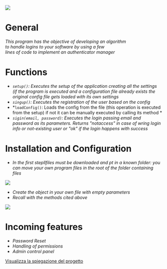 <img src="./img/login4java.png">

# General

*This program has the objective of developing an algorithm <br> to handle logins to your software by using a few <br> lines of code to implement an authenticator manager* 

# Functions

- *`setup()`: Executes the setup of the application creating all the settings (if the program is executed and a configuration file already exists the original config file gets loaded with its own settings*
- *`singup()`: Executes the registration of the user based on the config*
- *`loadConfig()`: Loads the config from the file (this operation is executed from the setup) if not it can be manually executed by calling its method *
- *`sigin(email, password)`: Executes the login passing email and password as its parameters. Returns "notaccess" in case of wring login info or not-existing user or "ok" if the login happens with success*

# Installation and Configuration

- *In the first stepllfiles must be downloaded and pt in a known folder: you can move your own program files in the root of the folder containing files*
<a href="https://github.com/AlessioSS/login4java/releases">
<img src="./img/login4java.svg">
</a>

- *Create the object in your own file with empty parameters*
- *Recall with the methods cited above*

![](./img/install.png)

# Incoming features
- *Password Reset*
- *Handling of permissions*
- *Admin control panel*


[Visualizza la spiegazione del progetto](./user-man.md)
